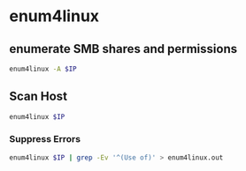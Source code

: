 # enum4linux

## enumerate SMB shares and permissions
```bash
enum4linux -A $IP

```
## Scan Host
```bash
enum4linux $IP
```

### Suppress Errors
```bash
enum4linux $IP | grep -Ev '^(Use of)' > enum4linux.out 
```


